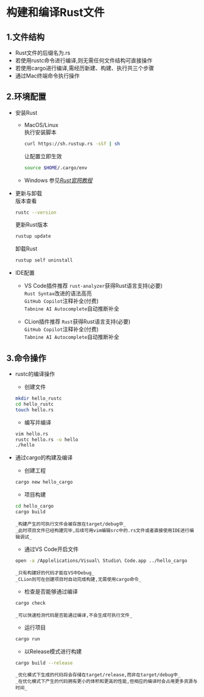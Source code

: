 **构建和编译Rust文件**
=
**1.文件结构**
-
* Rust文件的后缀名为.rs<br>
* 若使用rustc命令进行编译,则无需任何文件结构可直接操作<br>
* 若使用cargo进行编译,需经历新建、构建、执行共三个步骤<br>
* 通过Mac终端命令执行操作  

**2.环境配置**
-
* 安装Rust<br>
    * MacOS/Linux<br>
        执行安装脚本
        ```bash
        curl https://sh.rustup.rs -sSf | sh
        ```  
        
        让配置立即生效
        ```bash
        source $HOME/.cargo/env
        ```
        
    * Windows
        参见[_Rust官网教程_](https://www.rust-lang.org/tools/install) <br>
        
* 更新与卸载<br>
    版本查看
    ```bash
    rustc --version
    ```  
    
    更新Rust版本
    ```bash
    rustup update
    ```  
    
    卸载Rust
    ```bash
    rustup self uninstall
    ```  
    
* IDE配置
    * VS Code插件推荐
        `rust-analyzer`获得Rust语言支持(必要)<br>
        `Rust Syntax`改进的语法高亮<br>
        `GitHub Copilot`注释补全(付费)<br>
        `Tabnine AI Autocomplete`自动推断补全<br>
        
    * CLion插件推荐
        `Rust`获得Rust语言支持(必要)<br>
        `GitHub Copilot`注释补全(付费)<br>
        `Tabnine AI Autocomplete`自动推断补全  

**3.命令操作**
-
* rustc的编译操作<br>
    * 创建文件
    ```bash
    mkdir hello_rustc
    cd hello_rustc
    touch hello.rs
    ```  
    
    * 编写并编译
    ```bash
    vim hello.rs
    rustc hello.rs -o hello
    ./hello
    ```  
    
* 通过cargo的构建及编译<br>
    * 创建工程
    ```bash
    cargo new hello_cargo
    ```  
    
    * 项目构建
    ```bash
    cd hello_cargo
    cargo build
    ```  
    `_构建产生的可执行文件会被存放在target/debug中_`<br>
    `_此时项目文件已经构建完毕,后续可用vim编辑src中的.rs文件或者直接使用IDE进行编辑调试_`<br>
    
    * 通过VS Code开启文件
    ```bash
    open -a /Applelications/Visual\ Studio\ Code.app ../hello_cargo
    ```  
    `_只有构建好的代码才能在VS中Debug_`<br>
    `_CLion则可在创建项目时自动完成构建,无需使用cargo命令_`<br>
    
    * 检查是否能够通过编译
    ```bash
    cargo check
    ```  
    `_可以快速检测代码是否能通过编译,不会生成可执行文件_`<br>
    
    * 运行项目
    ```bash
    cargo run
    ```   
    
    * 以Release模式进行构建
    ```bash
    cargo build --release
    ```  
    `_优化模式下生成的代码将会存储在target/release,而非在target/debug中_`<br>
    `_在优化模式下产生的代码拥有更小的体积和更高的性能,但相应的编译时会占用更多资源与时间_`<br>
